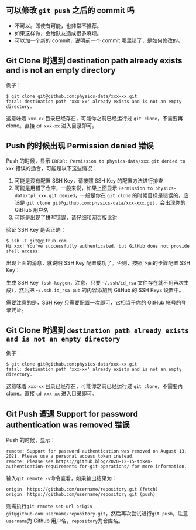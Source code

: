 ## 可以修改 `git push` 之后的 commit 吗

- 不可以。即使有可能，也非常不推荐。
- 如果这样做，会给队友造成很多麻烦。
- 可以加一个新的 commit，说明前一个 commit 哪里错了，是如何修改的。

## Git Clone 时遇到 destination path already exists and is not an empty directory

例子：

```shell
$ git clone git@github.com:physics-data/xxx-xx.git
fatal: destination path 'xxx-xx' already exists and is not an empty directory.
```

这意味着 `xxx-xx` 目录已经存在，可能你之前已经运行过 `git clone`，不需要再 clone。直接 `cd xxx-xx` 进入目录即可。

## Push 的时候出现 Permission denied 错误

Push 的时候，显示 `ERROR: Permission to physics-data/xxx.git denied to xxx` 错误的适合，可能是以下这些情况：

1. 可能是没有配置 SSH Key，请按照 SSH Key 的配置方法进行排查
2. 可能是用错了仓库，一般来说，如果上面显示 `Permission to physics-data/tpl_xxx.git denied`，一般是你在 `git clone` 的时候目标是错误的，应该是 `git clone git@github.com:physics-data/xxx-xxx.git`，会出现你的 GitHub 用户名
3. 可能是出现了拼写错误，请仔细和网页版比对

验证 SSH Key 是否正确：

```shell
$ ssh -T git@github.com
Hi xxx! You've successfully authenticated, but GitHub does not provide shell access.
```

出现上面的消息，就说明 SSH Key 配置成功了。否则，按照下面的步骤配置 SSH Key：

生成 SSH Key（`ssh-keygen`，注意，只要 `~/.ssh/id_rsa` 文件存在就不用再次生成），然后把 `~/.ssh.id_rsa.pub` 的内容添加到 GitHub 的 SSH Keys 设置中。

需要注意的是，SSH Key 只需要配置一次即可，它相当于你的 GitHub 帐号的登录凭证。

## Git Clone 时遇到 `destination path already exists and is not an empty directory`

例子：

```shell
$ git clone git@github.com:physics-data/xxx-xx.git
fatal: destination path 'xxx-xx' already exists and is not an empty directory.
```

这意味着 `xxx-xx` 目录已经存在，可能你之前已经运行过 `git clone`，不需要再 clone。直接 `cd xxx-xx` 进入目录即可。

## Git Push 遭遇 Support for password authentication was removed 错误

Push 的时候，显示：
```shell
remote: Support for password authentication was removed on August 13, 2021. Please use a personal access token instead.
remote: Please see https://github.blog/2020-12-15-token-authentication-requirements-for-git-operations/ for more information.
```

输入`git remote -v`命令查看，如果输出结果为：
```shell
origin  https://github.com/username/repository.git (fetch)
origin  https://github.com/username/repository.git (push)
```

则需执行`git remote set-url origin git@github.com:username/repository.git`，然后再次尝试进行`git push`，注意`username`为 Github 用户名，`repository`为仓库名。